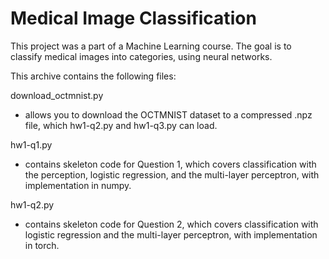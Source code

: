 # Medical Image Classification

This project was a part of a Machine Learning course. The goal is to classify medical images into categories, using neural networks.

This archive contains the following files:

download_octmnist.py
- allows you to download the OCTMNIST dataset to a compressed .npz file, which hw1-q2.py and hw1-q3.py can load.

hw1-q1.py
- contains skeleton code for Question 1, which covers classification with the perception, logistic regression, and the multi-layer perceptron, with implementation in numpy.

hw1-q2.py
- contains skeleton code for Question 2, which covers classification with logistic regression and the multi-layer perceptron, with implementation in torch.
